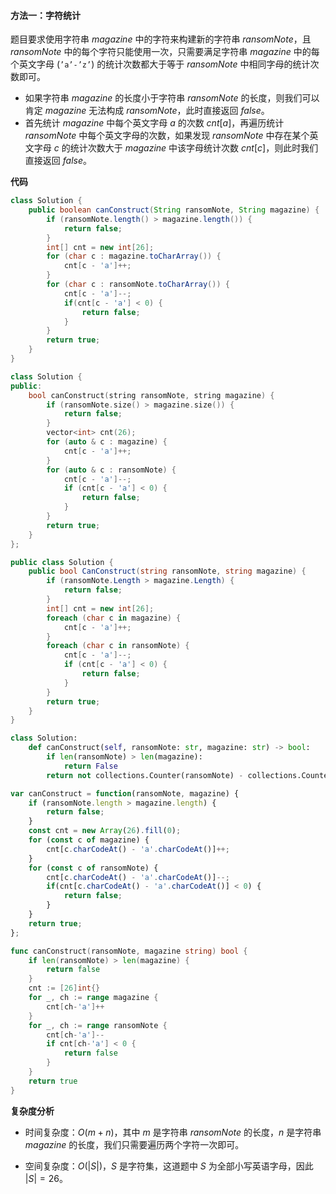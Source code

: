 #### 方法一：字符统计

题目要求使用字符串 $\textit{magazine}$ 中的字符来构建新的字符串 $\textit{ransomNote}$，且$\textit{ransomNote}$ 中的每个字符只能使用一次，只需要满足字符串 $\textit{magazine}$ 中的每个英文字母 $(\texttt{'a'-'z'})$ 的统计次数都大于等于 $\textit{ransomNote}$ 中相同字母的统计次数即可。
- 如果字符串 $\textit{magazine}$ 的长度小于字符串 $\textit{ransomNote}$ 的长度，则我们可以肯定 $\textit{magazine}$ 无法构成 $\textit{ransomNote}$，此时直接返回 $\textit{false}$。
- 首先统计 $\textit{magazine}$ 中每个英文字母 $a$ 的次数 $\textit{cnt}[a]$，再遍历统计 $\textit{ransomNote}$ 中每个英文字母的次数，如果发现 $\textit{ransomNote}$ 中存在某个英文字母 $c$ 的统计次数大于 $\textit{magazine}$ 中该字母统计次数 $\textit{cnt}[c]$，则此时我们直接返回 $\textit{false}$。

**代码**

```Java [sol1-Java]
class Solution {
    public boolean canConstruct(String ransomNote, String magazine) {
        if (ransomNote.length() > magazine.length()) {
            return false;
        }
        int[] cnt = new int[26];
        for (char c : magazine.toCharArray()) {
            cnt[c - 'a']++;
        }
        for (char c : ransomNote.toCharArray()) {
            cnt[c - 'a']--;
            if(cnt[c - 'a'] < 0) {
                return false;
            }
        }
        return true;
    }
}
```

```C++ [sol1-C++]
class Solution {
public:
    bool canConstruct(string ransomNote, string magazine) {
        if (ransomNote.size() > magazine.size()) {
            return false;
        }
        vector<int> cnt(26);
        for (auto & c : magazine) {
            cnt[c - 'a']++;
        }
        for (auto & c : ransomNote) {
            cnt[c - 'a']--;
            if (cnt[c - 'a'] < 0) {
                return false;
            }
        }
        return true;
    }
};
```

```C# [sol1-C#]
public class Solution {
    public bool CanConstruct(string ransomNote, string magazine) {
        if (ransomNote.Length > magazine.Length) {
            return false;
        }
        int[] cnt = new int[26];
        foreach (char c in magazine) {
            cnt[c - 'a']++;
        }
        foreach (char c in ransomNote) {
            cnt[c - 'a']--;
            if (cnt[c - 'a'] < 0) {
                return false;
            }
        }
        return true;
    }
}
```

```Python [sol1-Python3]
class Solution:
    def canConstruct(self, ransomNote: str, magazine: str) -> bool:
        if len(ransomNote) > len(magazine):
            return False
        return not collections.Counter(ransomNote) - collections.Counter(magazine)
```

```JavaScript [sol1-JavaScript]
var canConstruct = function(ransomNote, magazine) {
    if (ransomNote.length > magazine.length) {
        return false;
    }
    const cnt = new Array(26).fill(0);
    for (const c of magazine) {
        cnt[c.charCodeAt() - 'a'.charCodeAt()]++;
    }
    for (const c of ransomNote) {
        cnt[c.charCodeAt() - 'a'.charCodeAt()]--;
        if(cnt[c.charCodeAt() - 'a'.charCodeAt()] < 0) {
            return false;
        }
    }
    return true;
};
```

```go [sol1-Golang]
func canConstruct(ransomNote, magazine string) bool {
    if len(ransomNote) > len(magazine) {
        return false
    }
    cnt := [26]int{}
    for _, ch := range magazine {
        cnt[ch-'a']++
    }
    for _, ch := range ransomNote {
        cnt[ch-'a']--
        if cnt[ch-'a'] < 0 {
            return false
        }
    }
    return true
}
```

**复杂度分析**

- 时间复杂度：$O(m + n)$，其中 $m$ 是字符串 $\textit{ransomNote}$ 的长度，$n$ 是字符串 $\textit{magazine}$ 的长度，我们只需要遍历两个字符一次即可。

- 空间复杂度：$O(|S|)$，$S$ 是字符集，这道题中 $S$ 为全部小写英语字母，因此 $|S| = 26$。